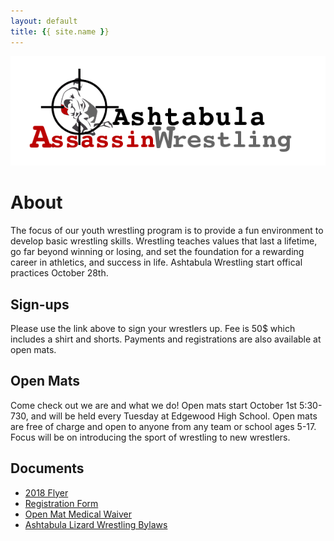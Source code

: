 ```yaml
---
layout: default
title: {{ site.name }}
---
```


<span style="display:block;text-align:center">![Ashtabula Wrestling](Assassins3.png)</span>

# About
The focus of our youth wrestling program is to provide a fun environment to develop basic wrestling skills. Wrestling teaches values that last a lifetime, go far beyond winning or losing, and set the foundation for a rewarding career in athletics, and success in life. Ashtabula Wrestling start offical practices October 28th.   

## Sign-ups  
Please use the link above to sign your wrestlers up. Fee is 50$ which includes a shirt and shorts. Payments and registrations are also available at open mats. 

## Open Mats  
Come check out we are and what we do! Open mats start October 1st 5:30-730, and will be held every Tuesday at Edgewood High School. Open mats are free of charge and open to anyone from any team or school ages 5-17. Focus will be on introducing the sport of wrestling to new wrestlers.

## Documents
- [2018 Flyer](WrestlingFlyer2018.pdf)
- [Registration Form](RegistrationForm.pdf)
- [Open Mat Medical Waiver](OpenMatMedicalwaiver.pdf)
- [Ashtabula Lizard Wrestling Bylaws](AshtabulaWrestlingBylaws.pdf)